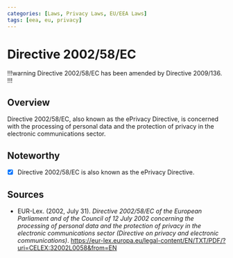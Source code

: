 ```yaml
---
categories: [Laws, Privacy Laws, EU/EEA Laws]
tags: [eea, eu, privacy]
---
```


# Directive 2002/58/EC

!!!warning
Directive 2002/58/EC has been amended by Directive 2009/136.
!!!

## Overview

Directive 2002/58/EC, also known as the ePrivacy Directive, is concerned with the processing of personal data and the protection of privacy in the electronic communications sector.

## Noteworthy

- [x] Directive 2002/58/EC is also known as the ePrivacy Directive.

## Sources

- EUR-Lex. (2002, July 31). *Directive 2002/58/EC of the European Parliament and of the Council of 12 July 2002 concerning the processing of personal data and the protection of privacy in the electronic communications sector (Directive on privacy and electronic communications)*. https://eur-lex.europa.eu/legal-content/EN/TXT/PDF/?uri=CELEX:32002L0058&from=EN